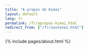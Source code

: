 ```yaml
---
title: "A propos de Kimai"
layout: default
lang: fr
permalink: /fr/apropos-kimai.html
redirect_from: ["/fr/soutenez.html"]
---
```


{% include pages/about.html %}
